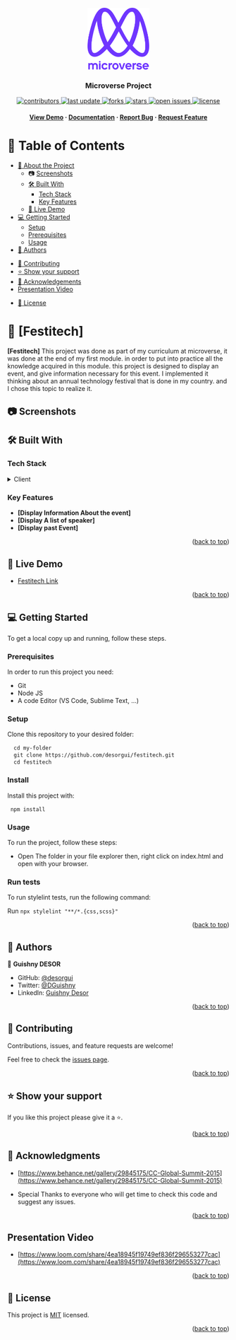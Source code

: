 <a name="readme-top"></a>

<div align="center">

  <img src="./murple_logo.png" alt="logo" width="140"  height="auto" />
  <br/>

  <h3><b>Microverse Project</b></h3>


  <!-- Badges -->
<p>
  <a href="https://github.com/desorgui/festitech/graphs/contributors">
    <img src="https://img.shields.io/github/contributors/desorgui/festitech" alt="contributors" />
  </a>
  <a href="">
    <img src="https://img.shields.io/github/last-commit/desorgui/festitech" alt="last update" />
  </a>
  <a href="https://github.com/desorgui/festitech/network/members">
    <img src="https://img.shields.io/github/forks/desorgui/festitech" alt="forks" />
  </a>
  <a href="https://github.com/desorgui/festitech/stargazers">
    <img src="https://img.shields.io/github/stars/desorgui/festitech" alt="stars" />
  </a>
  <a href="https://github.com/desorgui/festitech/issues/">
    <img src="https://img.shields.io/github/issues/desorgui/festitech" alt="open issues" />
  </a>
  <a href="https://github.com/desorgui/festitech/blob/main/MIT.md">
    <img src="https://img.shields.io/github/license/desorgui/festitech.svg" alt="license" />
  </a>
</p>
   
<h4>
    <a href="https://desorgui.github.io/festitech">View Demo</a>
  <span> · </span>
    <a href="https://github.com/desorgui/festitech">Documentation</a>
  <span> · </span>
    <a href="https://github.com/desorgui/festitech/issues/">Report Bug</a>
  <span> · </span>
    <a href="https://github.com/desorgui/festitech/issues/">Request Feature</a>
  </h4>

</div>

<!-- TABLE OF CONTENTS -->

# 📗 Table of Contents

- [📖 About the Project](#about-project)
  - :camera: [Screenshots](#screenshots)
  - [🛠 Built With](#built-with)
    - [Tech Stack](#tech-stack)
    - [Key Features](#key-features)
  - [🚀 Live Demo](#live-demo)
- [💻 Getting Started](#getting-started)
  - [Setup](#setup)
  - [Prerequisites](#prerequisites)
  <!-- - [Install](#install) -->
  - [Usage](#usage)
  <!-- - [Run tests](#run-tests) -->
  <!-- - [Deployment](#triangular_flag_on_post-deployment) -->
- [👥 Authors](#authors)
<!-- - [🔭 Future Features](#future-features) -->
- [🤝 Contributing](#contributing)
- [⭐️ Show your support](#support)
- [🙏 Acknowledgements](#acknowledgements)
- [Presentation Video](#presentation-video)
<!-- - [❓ FAQ](#faq) -->
- [📝 License](#license)

<!-- PROJECT DESCRIPTION -->

# 📖 [Festitech] <a name="about-project"></a>

<!-- > Describe your project in 1 or 2 sentences. -->

**[Festitech]** This project was done as part of my curriculum at microverse, it was done at the end of my first module. in order to put into practice all the knowledge acquired in this module. this project is designed to display an event, and give information necessary for this event. I implemented it thinking about an annual technology festival that is done in my country. and I chose this topic to realize it.

## :camera: Screenshots <a name="screenshots"></a>

## 🛠 Built With <a name="built-with"></a>

### Tech Stack <a name="tech-stack"></a>

<!-- > Describe the tech stack and include only the relevant sections that apply to your project. -->

<details>
  <summary>Client</summary>
  <ul>
    <li><a href="https://html.com/">HTML</a></li>
    <li><a href="https://www.w3schools.com/css/">CSS</a>
  </ul>
</details>

<!-- <details>
  <summary>Server</summary>
  <ul>
    <li><a href="https://expressjs.com/">Express.js</a></li>
  </ul>
</details>

<details>
<summary>Database</summary>
  <ul>
    <li><a href="https://www.postgresql.org/">PostgreSQL</a></li>
  </ul>
</details> -->

<!-- Features -->

### Key Features <a name="key-features"></a>

<!-- > Describe between 1-3 key features of the application. -->

- **[Display Information About the event]**
- **[Display A list of speaker]**
- **[Display past Event]**
<!-- - **[key_feature_3]** -->

<p align="right">(<a href="#readme-top">back to top</a>)</p>

<!-- LIVE DEMO -->

## 🚀 Live Demo <a name="live-demo"></a>

- [Festitech Link](https://desorgui.github.io/festitech)

<p align="right">(<a href="#readme-top">back to top</a>)</p>

<!-- GETTING STARTED -->

## 💻 Getting Started <a name="getting-started"></a>

<!-- > Describe how a new developer could make use of your project. -->

To get a local copy up and running, follow these steps.

### Prerequisites

In order to run this project you need:

- Git
- Node JS
- A code Editor (VS Code, Sublime Text, ...)

<!--
Example command:

```sh
 gem install rails
```
 -->

### Setup

Clone this repository to your desired folder:

```
  cd my-folder
  git clone https://github.com/desorgui/festitech.git
  cd festitech
```

### Install

Install this project with: 

<!--
Example command: -->

```
 npm install
```

### Usage

To run the project, follow these steps:

- Open The folder in your file explorer then, right click on index.html and open with your browser.
<!--
Example command:

```sh
  rails server
```
--->

 ### Run tests

To run stylelint tests, run the following command: 

<!--
Example command: -->

  Run `npx stylelint "**/*.{css,scss}"`
<!-- 
### Deployment

You can deploy this project using: -->

<!--
Example:

```sh

```
 -->

<p align="right">(<a href="#readme-top">back to top</a>)</p>

<!-- AUTHORS -->

## 👥 Authors <a name="authors"></a>

<!-- > Mention all of the collaborators of this project. -->

👤 **Guishny DESOR**

- GitHub: [@desorgui](https://github.com/desorgui)
- Twitter: [@DGuishny](https://twitter.com/DGuishny)
- LinkedIn: [Guishny Desor](https://www.linkedin.com/in/desorguishny)

<!-- 👤 **Author2**

- GitHub: [@githubhandle](https://github.com/githubhandle)
- Twitter: [@twitterhandle](https://twitter.com/twitterhandle)
- LinkedIn: [LinkedIn](https://linkedin.com/in/linkedinhandle) -->

<p align="right">(<a href="#readme-top">back to top</a>)</p>

<!-- FUTURE FEATURES -->

<!-- ## 🔭 Future Features <a name="future-features"></a>

> Describe 1 - 3 features you will add to the project.

- [ ] **[new_feature_1]**
- [ ] **[new_feature_2]**
- [ ] **[new_feature_3]**

<p align="right">(<a href="#readme-top">back to top</a>)</p> -->

<!-- CONTRIBUTING -->

## 🤝 Contributing <a name="contributing"></a>

Contributions, issues, and feature requests are welcome!

Feel free to check the [issues page](../../issues/).

<p align="right">(<a href="#readme-top">back to top</a>)</p>

<!-- SUPPORT -->

## ⭐️ Show your support <a name="support"></a>

<!-- > Write a message to encourage readers to support your project -->

If you like this project please give it a ⭐️.

<p align="right">(<a href="#readme-top">back to top</a>)</p>

<!-- ACKNOWLEDGEMENTS -->

## 🙏 Acknowledgments <a name="acknowledgements"></a>

<!-- > Give credit to everyone who inspired your codebase. -->

- [https://www.behance.net/gallery/29845175/CC-Global-Summit-2015](https://www.behance.net/gallery/29845175/CC-Global-Summit-2015)

- Special Thanks to everyone who will get time to check this code and suggest any issues.


<p align="right">(<a href="#readme-top">back to top</a>)</p>

## Presentation Video <a name="presentation-video"></a>

- [https://www.loom.com/share/4ea18945f19749ef836f296553277cac](https://www.loom.com/share/4ea18945f19749ef836f296553277cac)


<p align="right">(<a href="#readme-top">back to top</a>)</p>

<!-- FAQ (optional) -->
<!-- 
## ❓ FAQ <a name="faq"></a>

> Add at least 2 questions new developers would ask when they decide to use your project.

- **[Question_1]**

  - [Answer_1]

- **[Question_2]**

  - [Answer_2]

<p align="right">(<a href="#readme-top">back to top</a>)</p> -->

<!-- LICENSE -->

## 📝 License <a name="license"></a>

This project is [MIT](./MIT.md) licensed.

<p align="right">(<a href="#readme-top">back to top</a>)</p>
